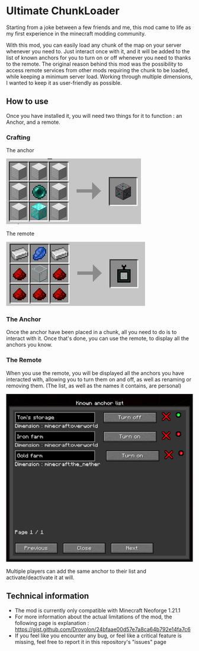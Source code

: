 
# Ultimate ChunkLoader

Starting from a joke between a few friends and me, this mod came to life as my first experience in the minecraft modding community.

With this mod, you can easily load any chunk of the map on your server whenever you need to. Just interact once with it, and it will be added to the list of known anchors for you to turn on or off whenever you need to thanks to the remote.
The original reason behind this mod was the possibility to access remote services from other mods requiring the chunk to be loaded, while keeping a minimum server load. Working through multiple dimensions, I wanted to keep it as user-friendly as possible.


## How to use


Once you have installed it, you will need two things for it to function : an Anchor, and a remote.

### Crafting

The anchor

![Anchor](https://github.com/HAurelien/ultimate-chunkloader/blob/main/images/anchor_crafting.png)


The remote

![Remote](https://github.com/HAurelien/ultimate-chunkloader/blob/main/images/remote_crafting.png)

### The Anchor

Once the anchor have been placed in a chunk, all you need to do is to interact with it. Once that's done, you can use the remote, to display all the anchors you know.

### The Remote

When you use the remote, you will be displayed all the anchors you have interacted with, allowing you to turn them on and off, as well as renaming or removing them. (The list, as well as the names it contains, are personal) 


![Chunk list](https://github.com/HAurelien/ultimate-chunkloader/blob/main/images/chunk_list.png)

Multiple players can add the same anchor to their list and activate/deactivate it at will.

## Technical information

- The mod is currently only compatible with Minecraft Neoforge 1.21.1
- For more information about the actual limitations of the mod, the following page is explanation : https://gist.github.com/Drovolon/24bfaae00d57e7a8ca64b792e14fa7c6
- If you feel like you encounter any bug, or feel like a critical feature is missing, feel free to report it in this repository's "issues" page


